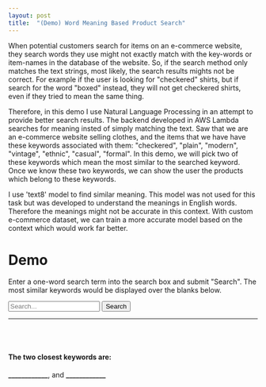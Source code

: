 ```yaml
---
layout: post
title:  "(Demo) Word Meaning Based Product Search"
---
```

<script src="https://code.jquery.com/jquery-3.5.0.js"></script>
<p>When potential customers search for items on an e-commerce website, they search words they use might not exactly match with the key-words or item-names in the database of the website. So, if the search method only matches the text strings, most likely, the search results mights not be correct. For example if the user is looking for "checkered" shirts, but if search for the word "boxed" instead, they will not get checkered shirts, even if they tried to mean the same thing.</p>

<p>Therefore, in this demo I use Natural Language Processing in an attempt to provide better search results. The backend developed in AWS Lambda searches for meaning insted of simply matching the text. Saw that we are an e-commerce website selling clothes, and the items that we have have these keywords associated with them: "checkered", "plain", "modern", "vintage", "ethnic", "casual", "formal". In this demo, we will pick two of these keywords which mean the most similar to the searched keyword. Once we know these two keywords, we can show the user the products which belong to these keywords.</p>


<p>I use 'text8' model to find similar meaning. This model was not used for this task but was developed to understand the meanings in English words. Therefore the meanings might not be accurate in this context. With custom e-commerce dataset, we can train a more accurate model based on the context which would work far better.</p>

# Demo
Enter a one-word search term into the search box and submit "Search". The most similar keywords would be displayed over the blanks below.

<form action="https://nandita.ddns.net:5000/service" id="searchForm">
  <input type="text" name="s" placeholder="Search...">
  <input type="submit" value="Search">
</form>
<!-- the result of the search will be rendered inside this div -->

<hr><br><br>
<h4>The two closest keywords are:</h4>
<strong><span id="result1">____________</span></strong>, and <strong><span id="result2">____________</span></strong>
 
<script>
// Attach a submit handler to the form
$( "#searchForm" ).submit(function( event ) {
 
  // Stop form from submitting normally
  event.preventDefault();
  
  var $form = $( this ),
    term = $form.find( "input[name='s']" ).val(),
    url = $form.attr( "action" );
  
  $.ajax({
          type: "POST",
          url: url,
          data: JSON.stringify({search:term}),
          contentType: "text/json; charset=utf-8",
          dataType: "text",
          success: function (msg) {
          var jsonUpdatedData = JSON.parse(msg);
          if(jsonUpdatedData.done=="True"){
              $("#result1").text(jsonUpdatedData.data[0]);
              $("#result2").text(jsonUpdatedData.data[1]);
          }
          else{alert("The input data format is incorrect.");}
          }
      });
});
</script>
